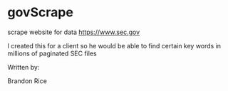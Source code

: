 # govScrape
scrape website for data https://www.sec.gov

I created this for a client so he would be able to find certain key words in millions of paginated SEC files

Written by:

Brandon Rice
